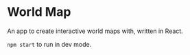World Map
=========

An app to create interactive world maps with, written in React.

`npm start` to run in dev mode.

